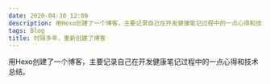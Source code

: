 ```yaml
---
date: 2020-04-30 12:00
description: 用Hexo创建了一个博客，主要记录自己在开发健康笔记过程中的一点心得和技术总结。
tags: Blog
title: 时隔多年，重新创建了博客
---
```

用Hexo创建了一个博客，主要记录自己在开发健康笔记过程中的一点心得和技术总结。
